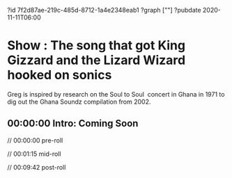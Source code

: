?id 7f2d87ae-219c-485d-8712-1a4e2348eab1
?graph [""]
?pubdate 2020-11-11T06:00

# Show : The song that got King Gizzard and the Lizard Wizard hooked on sonics

Greg is inspired by research on the Soul to Soul  concert in Ghana in 1971 to dig out the Ghana Soundz compilation from 2002.

## 00:00:00 Intro: Coming Soon

// 00:00:00 pre-roll

// 00:01:15 mid-roll

// 00:09:42 post-roll
